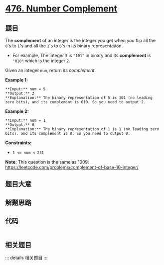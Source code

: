 # [476. Number Complement](https://leetcode.com/problems/number-complement)

## 题目

The **complement** of an integer is the integer you get when you flip all the
`0`'s to `1`'s and all the `1`'s to `0`'s in its binary representation.

  * For example, The integer `5` is `"101"` in binary and its **complement** is `"010"` which is the integer `2`.

Given an integer `num`, return _its complement_.



**Example 1:**

    
    
    **Input:** num = 5
    **Output:** 2
    **Explanation:** The binary representation of 5 is 101 (no leading zero bits), and its complement is 010. So you need to output 2.
    

**Example 2:**

    
    
    **Input:** num = 1
    **Output:** 0
    **Explanation:** The binary representation of 1 is 1 (no leading zero bits), and its complement is 0. So you need to output 0.
    



**Constraints:**

  * `1 <= num < 231`



**Note:** This question is the same as 1009:
<https://leetcode.com/problems/complement-of-base-10-integer/>


## 题目大意

## 解题思路

## 代码

```javascript

```

## 相关题目

::: details 相关题目
:::
